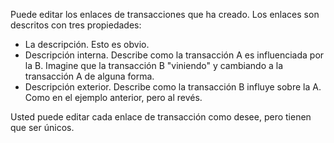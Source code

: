 Puede editar los enlaces de transacciones que ha creado. Los enlaces son descritos con tres propiedades:

* La descripción. Esto es obvio.
* Descripción interna. Describe como la transacción A es influenciada por la B. Imagine que la transacción B "viniendo" y cambiando a la transacción A de alguna forma.
* Descripción exterior. Describe como la transacción B influye sobre la A. Como en el ejemplo anterior, pero al revés.

Usted puede editar cada enlace de transacción como desee, pero tienen que ser únicos.